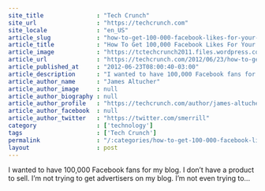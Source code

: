 ```yaml
---
site_title               : "Tech Crunch"
site_url                 : "https://techcrunch.com"
site_locale              : "en_US"
article_slug             : "how-to-get-100-000-facebook-likes-for-your-blog-fan-page"
article_title            : "How To Get 100,000 Facebook Likes For Your Blog Fan Page"
article_image            : "https://tctechcrunch2011.files.wordpress.com/2012/06/manwoman.jpg?w=595&h=400&crop=1"
article_url              : "https://techcrunch.com/2012/06/23/how-to-get-100000-facebook-likes-for-your-blog-fan-page/"
article_published_at     : "2012-06-23T08:00:40-03:00"
article_description      : "I wanted to have 100,000 Facebook fans for my blog. I don’t have a product to sell. I’m not trying to get advertisers on my blog. I’m not even trying to..."
article_author_name      : "James Altucher"
article_author_image     : null
article_author_biography : null
article_author_profile   : "https://techcrunch.com/author/james-altucher/"
article_author_facebook  : null
article_author_twitter   : "https://twitter.com/smerrill"
category                 : ['technology']
tags                     : ['Tech Crunch']
permalink                : "/:categories/how-to-get-100-000-facebook-likes-for-your-blog-fan-page/"
layout                   : post
---
```


I wanted to have 100,000 Facebook fans for my blog. I don’t have a product to sell. I’m not trying to get advertisers on my blog. I’m not even trying to...
